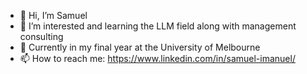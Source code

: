 - 👋 Hi, I’m Samuel
- 👀 I’m interested and learning the LLM field along with management consulting
- 🌱 Currently in my final year at the University of Melbourne
- 📫 How to reach me: https://www.linkedin.com/in/samuel-imanuel/

<!---
yoshisam1/yoshisam1 is a ✨ special ✨ repository because its `README.md` (this file) appears on your GitHub profile.
You can click the Preview link to take a look at your changes.
--->
